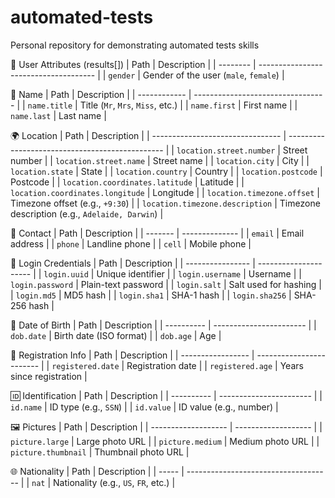 # automated-tests
Personal repository for demonstrating automated tests skills



🧍 User Attributes (results[<index>])
| Path     | Description                           |
| -------- | ------------------------------------- |
| `gender` | Gender of the user (`male`, `female`) |

👤 Name
| Path         | Description                       |
| ------------ | --------------------------------- |
| `name.title` | Title (`Mr`, `Mrs`, `Miss`, etc.) |
| `name.first` | First name                        |
| `name.last`  | Last name                         |

🌍 Location
| Path                             | Description                                     |
| -------------------------------- | ----------------------------------------------- |
| `location.street.number`         | Street number                                   |
| `location.street.name`           | Street name                                     |
| `location.city`                  | City                                            |
| `location.state`                 | State                                           |
| `location.country`               | Country                                         |
| `location.postcode`              | Postcode                                        |
| `location.coordinates.latitude`  | Latitude                                        |
| `location.coordinates.longitude` | Longitude                                       |
| `location.timezone.offset`       | Timezone offset (e.g., `+9:30`)                 |
| `location.timezone.description`  | Timezone description (e.g., `Adelaide, Darwin`) |

📧 Contact
| Path    | Description    |
| ------- | -------------- |
| `email` | Email address  |
| `phone` | Landline phone |
| `cell`  | Mobile phone   |

🔐 Login Credentials
| Path             | Description           |
| ---------------- | --------------------- |
| `login.uuid`     | Unique identifier     |
| `login.username` | Username              |
| `login.password` | Plain-text password   |
| `login.salt`     | Salt used for hashing |
| `login.md5`      | MD5 hash              |
| `login.sha1`     | SHA-1 hash            |
| `login.sha256`   | SHA-256 hash          |

🎂 Date of Birth
| Path       | Description             |
| ---------- | ----------------------- |
| `dob.date` | Birth date (ISO format) |
| `dob.age`  | Age                     |

📝 Registration Info
| Path              | Description              |
| ----------------- | ------------------------ |
| `registered.date` | Registration date        |
| `registered.age`  | Years since registration |

🆔 Identification
| Path       | Description             |
| ---------- | ----------------------- |
| `id.name`  | ID type (e.g., `SSN`)   |
| `id.value` | ID value (e.g., number) |

🖼️ Pictures
| Path                | Description         |
| ------------------- | ------------------- |
| `picture.large`     | Large photo URL     |
| `picture.medium`    | Medium photo URL    |
| `picture.thumbnail` | Thumbnail photo URL |

🌐 Nationality
| Path  | Description                          |
| ----- | ------------------------------------ |
| `nat` | Nationality (e.g., `US`, `FR`, etc.) |
